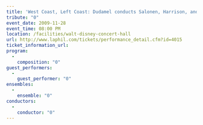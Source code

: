 ```yaml
---
title: 'West Coast, Left Coast: Dudamel conducts Salonen, Harrison, and Adams'
tribute: "0"
event_date: 2009-11-28
event_time: 08:00 PM
location: /facilities/walt-disney-concert-hall
url: http://www.laphil.com/tickets/performance_detail.cfm?id=4015
ticket_information_url: 
program: 
  -
    composition: "0"
guest_performers: 
  -
    guest_performer: "0"
ensembles: 
  -
    ensemble: "0"
conductors: 
  -
    conductor: "0"
---
```

